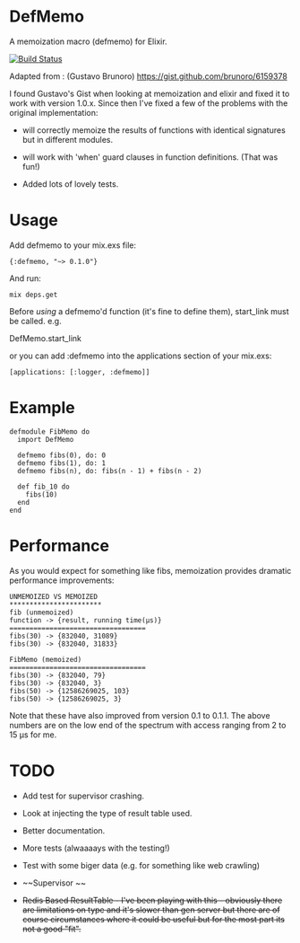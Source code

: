 DefMemo
=======
A memoization macro (defmemo) for Elixir.

[![Build Status](https://travis-ci.org/os6sense/DefMemo.svg?branch=master)](https://travis-ci.org/os6sense/DefMemo)

Adapted from : (Gustavo Brunoro) https://gist.github.com/brunoro/6159378

I found Gustavo's Gist when looking at memoization and elixir and fixed it
to work with version 1.0.x. Since then I've fixed a few of the problems with
the original implementation:

- will correctly memoize the results of functions with identical signatures
  but in different modules.

- will work with 'when' guard clauses in function definitions. (That was fun!)

- Added lots of lovely tests.

Usage
=====

Add defmemo to your mix.exs file:

    {:defmemo, "~> 0.1.0"}

And run:

    mix deps.get

Before *using* a defmemo'd function (it's fine to define them), start_link must
be called. e.g.

  DefMemo.start_link

or you can add :defmemo into the applications section of your mix.exs:

    [applications: [:logger, :defmemo]]

Example
=======

    defmodule FibMemo do
      import DefMemo

      defmemo fibs(0), do: 0
      defmemo fibs(1), do: 1
      defmemo fibs(n), do: fibs(n - 1) + fibs(n - 2)

      def fib_10 do
        fibs(10)
      end
    end

Performance
===========
As you would expect for something like fibs, memoization provides dramatic
performance improvements:

    UNMEMOIZED VS MEMOIZED
    ***********************
    fib (unmemoized)
    function -> {result, running time(μs)}
    ==================================
    fibs(30) -> {832040, 31089}
    fibs(30) -> {832040, 31833}

    FibMemo (memoized)
    ==================================
    fibs(30) -> {832040, 79}
    fibs(30) -> {832040, 3}
    fibs(50) -> {12586269025, 103}
    fibs(50) -> {12586269025, 3}

Note that these have also improved from version 0.1 to 0.1.1. The above numbers
are on the low end of the spectrum with access ranging from 2 to 15 μs for me.

TODO
====
- Add test for supervisor crashing.
- Look at injecting the type of result table used.
- Better documentation.
- More tests (alwaaaays with the testing!)
- Test with some biger data (e.g. for something like web crawling)

- ~~Supervisor ~~
- ~~Redis Based ResultTable - I've been playing with this - obviously there are
  limitations on type and it's slower than gen server but there are of course
  circumstances where it could be useful but for the most part its not a good
  "fit".~~

